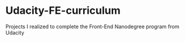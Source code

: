 # Udacity-FE-curriculum
Projects I realized to complete the Front-End Nanodegree program from Udacity
